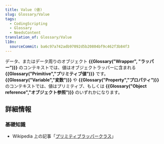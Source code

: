 ```yaml
---
title: Value (値)
slug: Glossary/Value
tags:
  - CodingScripting
  - Glossary
  - NeedsContent
translation_of: Glossary/Value
l10n:
  sourceCommit: ba6c97a742adb97092d5b20804bf9c462f3b84f3
---
```

データ、またはデータ周りのオブジェクト **{{Glossary("Wrapper", "ラッパー")}}** のコンテキストでは、値はオブジェクトラッパーに含まれる **{{Glossary("Primitive","プリミティブ値")}}** です。 **{{Glossary("Variable","変数")}}** や **{{Glossary("Property","プロパティ")}}** のコンテキストでは、値はプリミティブ、もしくは **{{Glossary("Object reference","オブジェクト参照")}}** のいずれかになります。

## 詳細情報

### 基礎知識

- Wikipedia 上の記事「[プリミティブラッパークラス](https://ja.wikipedia.org/wiki/プリミティブラッパークラス)」
